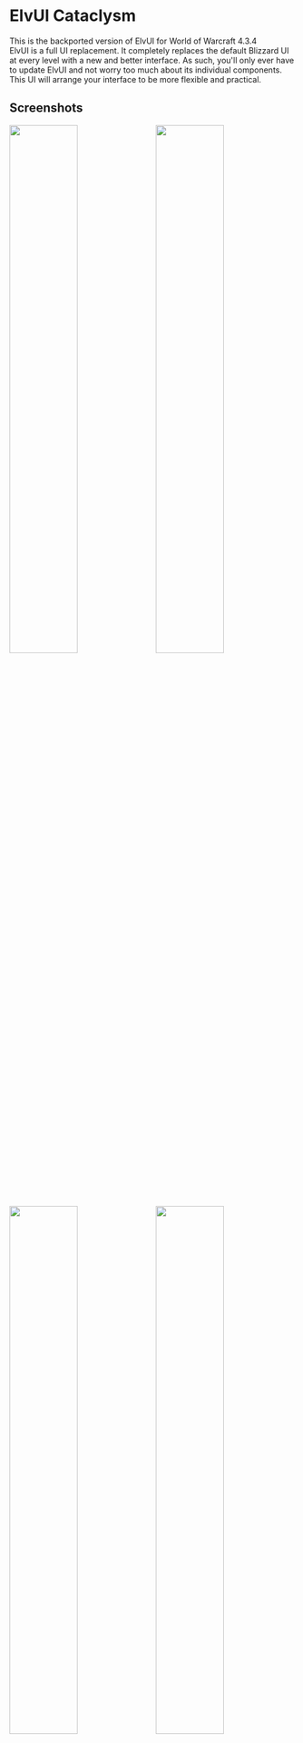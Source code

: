 # ElvUI Cataclysm
This is the backported version of ElvUI for World of Warcraft 4.3.4
<br />
ElvUI is a full UI replacement.
It completely replaces the default Blizzard UI at every level with a new and better interface.
As such, you'll only ever have to update ElvUI and not worry too much about its individual components.
This UI will arrange your interface to be more flexible and practical.

## Screenshots

<img src="https://cloud.githubusercontent.com/assets/590348/22867052/f8d570ba-f190-11e6-9e4c-aee3adc16154.jpg" align="right" width="48.87%">
<img src="https://cloud.githubusercontent.com/assets/590348/22867049/f8d43506-f190-11e6-9a1c-019a9a190fd7.jpg" width="48.87%">
<img src="https://cloud.githubusercontent.com/assets/590348/22867050/f8d4f662-f190-11e6-9acd-fc83d7827bc0.jpg" align="right" width="48.87%">
<img src="https://cloud.githubusercontent.com/assets/590348/22944322/5d95a2b0-f301-11e6-81e3-52d1d619c850.jpg" width="48.87%">
<img src="https://user-images.githubusercontent.com/19589902/30231616-62e40f32-94f4-11e7-9712-a32f19719cd8.jpg" align="right" width="48.87%">
<img src="https://user-images.githubusercontent.com/19589902/30231617-62e74594-94f4-11e7-96e5-65d81991dcf1.jpg" width="48.87%">


## Plugins:

[ElvUI_Enhanced](https://github.com/ElvUI-Cataclysm/ElvUI_Enhanced-4.3.4)
<br />
[ElvUI_AddOnSkins](https://github.com/ElvUI-Cataclysm/ElvUI_AddOnSkins-4.3.4)
<br />
[ElvUI_EnhancedFriendsList](https://github.com/ElvUI-Cataclysm/ElvUI_EnhancedFriendsList-4.3.4)
<br />
[ElvUI_ExtraActionBars](https://github.com/ElvUI-Cataclysm/ElvUI_ExtraActionBars-4.3.4)
<br />
[ElvUI_MicrobarEnhancement](https://github.com/ElvUI-Cataclysm/ElvUI_MicrobarEnhancement-4.3.4)
<br />
[ElvUI_MinimapButtons](https://github.com/ElvUI-Cataclysm/ElvUI_MinimapButtons-4.3.4)
<br />
[ElvUI_CustomTweaks](https://github.com/ElvUI-Cataclysm/ElvUI_CustomTweaks-4.3.4)
<br />
[ElvUI_BagControl](https://github.com/ElvUI-Cataclysm/ElvUI_BagControl)
<br />
[ElvUI_AuraBarsMovers](https://github.com/ElvUI-Cataclysm/ElvUI_AuraBarsMovers-4.3.4)
<br />
[ElvUI_DataTextBarCreator](https://github.com/ElvUI-Cataclysm/ElvUI_DataTextBarCreator-4.3.4)
<br />
[ElvUI_DataTextColors](https://github.com/ElvUI-Cataclysm/ElvUI_DataTextColors-4.3.4)
<br />
[ElvUI_EverySecondCounts](https://github.com/ElvUI-Cataclysm/ElvUI_EverySecondCounts-4.3.4)
<br />
[ElvUI_ChannelAlerts](https://github.com/ElvUI-Cataclysm/ElvUI_ChannelAlerts-4.3.4)

Please Note: These plugins will not function without ElvUI installed.


## FAQ:

### I would like to report a bug. What i need to do?
Make sure you're using the latest version of ElvUI
<br />
Describe your issue in as much detail as possible.
<br />
If your issue is graphical, please take some screenshots to illustrate it.
<br />
What were you doing when the problem occurred?
<br />
Explain how people can reproduce the issue.
<br />
The more info you provide, the better and faster support you will receive.

### I would like to request a feature. Where do I go?
This repository has been created to reproduce the original ElvUI functions.
<br />
If you want to request a feature, post in the [ElvUI_Enhanced](https://github.com/ElvUI-Cataclysm/ElvUI_Enhanced-4.3.4/issues)

### I have a suggestion/problem with ElvUI_"PluginName". Where do I go?
Create an issue at the bug tracker of [ElvUI](https://github.com/ElvUI-Cataclysm)_"PluginName" repository.


## FAQ RU:

### Я хочу сообщить о баге. Что мне нужно делать?
Убедитесь что вы используете последнюю версию ElvUI
<br />
Детально опишите свою проблему.
<br />
Если ваша проблема носит визуальный характер, пожалуйста предоставьте скриншоты.
<br />
Что вы делали, когда произошла ошибка?
<br />
Опишите, как можно воспроизвести эту ошибку.
<br />
Чем больше информации о проблемы вы предоставите, тем быстрее вам помогут.

### Я хотел бы попросить о добавлении возможности в ElvUI. Где написать?
Данный репозиторий создан с целью воспроизведения оригинального функционал ElvUI.
<br />
Запросы на добавление нового функционала рассматриваются в репозитории [ElvUI_Enhanced](https://github.com/ElvUI-Cataclysm/ElvUI_Enhanced-4.3.4/issues)

### У меня проблема с ElvUI_"ИмяПлагина". Где написать?
Создайте запрос в репозитории баг-трекере [ElvUI](https://github.com/ElvUI-Cataclysm)_"ИмяПлагина".
